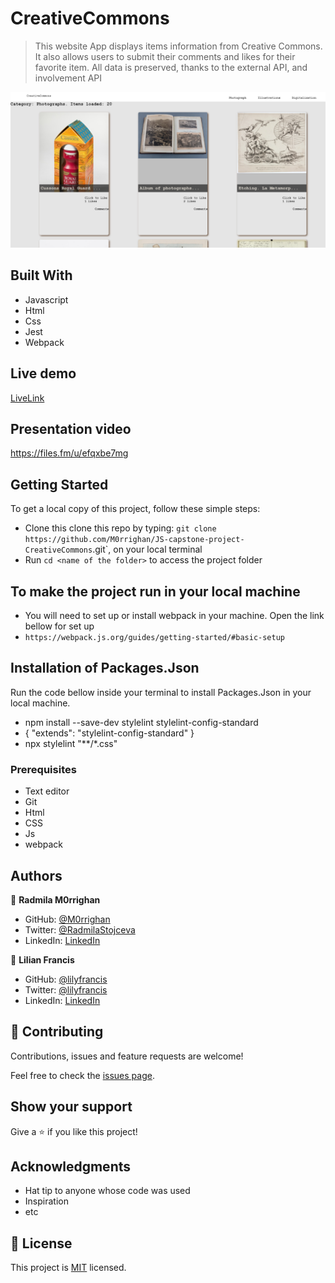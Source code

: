# CreativeCommons

> This website App displays items information from Creative Commons. It also allows users to submit their comments and likes for their favorite item. All data is preserved, thanks to the external API, and involvement API

![Desktop-Images](./images/deskimage.png)
## Built With
- Javascript
- Html
- Css
- Jest
- Webpack

## Live demo
[LiveLink](https://m0rrighan.github.io/JS-capstone-project-CreativeCommons/)

## Presentation video
https://files.fm/u/efqxbe7mg
## Getting Started
To get a local copy of this project, follow these simple steps:
- Clone this clone this repo by typing: `git clone https://github.com/M0rrighan/JS-capstone-project-CreativeCommons`.git`, on your local terminal
- Run `cd <name of the folder>` to access the project folder

## To make the project run in your local machine
- You will need to set up or install webpack in your machine. Open the link bellow for set up
- `https://webpack.js.org/guides/getting-started/#basic-setup`

## Installation of Packages.Json
 Run the code bellow inside your terminal to install Packages.Json in your local machine.
- npm install --save-dev stylelint stylelint-config-standard
- {
  "extends": "stylelint-config-standard"
}
- npx stylelint "**/*.css"


### Prerequisites
- Text editor
- Git
- Html
- CSS
- Js
- webpack

## Authors

👤 **Radmila M0rrighan**  
- GitHub: [@M0rrighan](https://github.com/M0rrighan)
- Twitter: [@RadmilaStojceva](https://twitter.com/RadmilaStojceva)
- LinkedIn: [LinkedIn](https://www.linkedin.com/in/radmila-stojceva-71a838212/)


👤 **Lilian Francis**
- GitHub: [@lilyfrancis](https://github.com/lilyfrancis)
- Twitter: [@lilyfrancis](https://twitter.com/ifnotlily)
- LinkedIn: [LinkedIn](https://www.linkedin.com/in/lilianfrancis/)

## 🤝 Contributing

Contributions, issues and feature requests are welcome!

Feel free to check the [issues page]().

## Show your support

Give a ⭐️ if you like this project!

## Acknowledgments

- Hat tip to anyone whose code was used
- Inspiration
- etc

## 📝 License

This project is [MIT](./MIT.md) licensed.
